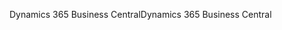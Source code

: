 <span data-ttu-id="761af-101">Dynamics 365 Business Central</span><span class="sxs-lookup"><span data-stu-id="761af-101">Dynamics 365 Business Central</span></span>
